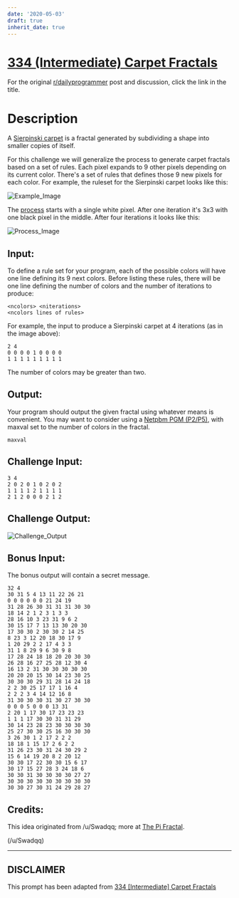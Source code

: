 ```yaml
---
date: '2020-05-03'
draft: true
inherit_date: true
---
```


# [334 (Intermediate) Carpet Fractals](https://www.reddit.com/r/dailyprogrammer/comments/748ba7/20171004_challenge_334_intermediate_carpet/)

For the original [r/dailyprogrammer](https://www.reddit.com/r/dailyprogrammer/) post and discussion, click the link in the title.

# Description
A [Sierpinski carpet](https://en.wikipedia.org/wiki/Sierpinski_carpet)
is a fractal generated by subdividing a shape into smaller copies of
itself.


For this challenge we will generalize the process to generate carpet
fractals based on a set of rules. Each pixel expands to 9 other pixels
depending on its current color. There's a set of rules that defines
those 9 new pixels for each color. For example, the ruleset for the
Sierpinski carpet looks like this:

![Example_Image](https://i.imgur.com/5Rf14GH.png)

The [process](https://en.wikipedia.org/wiki/Sierpinski_carpet#Process) starts with a single white pixel. After one iteration it's 3x3 with one black pixel in the middle. After four iterations it looks
like this:


![Process_Image](https://i.imgur.com/7mX9xbR.png)

## Input:
To define a rule set for your program, each of the possible colors will have one line defining its 9 next colors. Before listing these rules, there will be one line defining the number of colors and the number of iterations to produce:


```
<ncolors> <niterations>
<ncolors lines of rules>
```
For example, the input to produce a Sierpinski carpet at 4 iterations
(as in the image above):


```
2 4
0 0 0 0 1 0 0 0 0
1 1 1 1 1 1 1 1 1
```
The number of colors may be greater than two.

## Output:
Your program should output the given fractal using whatever means is
convenient. You may want to consider using a [Netpbm
PGM (P2/P5)](https://en.wikipedia.org/wiki/Netpbm_format), with maxval set to the number of colors in the fractal.



```
maxval
```
## Challenge Input:

```
3 4
2 0 2 0 1 0 2 0 2
1 1 1 1 2 1 1 1 1
2 1 2 0 0 0 2 1 2
```
## Challenge Output:

![Challenge_Output](https://i.imgur.com/1piawqY.png)

## Bonus Input:
The bonus output will contain a secret message.


```
32 4
30 31 5 4 13 11 22 26 21
0 0 0 0 0 0 21 24 19
31 28 26 30 31 31 31 30 30
18 14 2 1 2 3 1 3 3
28 16 10 3 23 31 9 6 2
30 15 17 7 13 13 30 20 30
17 30 30 2 30 30 2 14 25
8 23 3 12 20 18 30 17 9
1 20 29 2 2 17 4 3 3
31 1 8 29 9 6 30 9 8
17 28 24 18 18 20 20 30 30
26 28 16 27 25 28 12 30 4
16 13 2 31 30 30 30 30 30
20 20 20 15 30 14 23 30 25
30 30 30 29 31 28 14 24 18
2 2 30 25 17 17 1 16 4
2 2 2 3 4 14 12 16 8
31 30 30 30 31 30 27 30 30
0 0 0 5 0 0 0 13 31
2 20 1 17 30 17 23 23 23
1 1 1 17 30 30 31 31 29
30 14 23 28 23 30 30 30 30
25 27 30 30 25 16 30 30 30
3 26 30 1 2 17 2 2 2
18 18 1 15 17 2 6 2 2
31 26 23 30 31 24 30 29 2
15 6 14 19 20 8 2 20 12
30 30 17 22 30 30 15 6 17
30 17 15 27 28 3 24 18 6
30 30 31 30 30 30 30 27 27
30 30 30 30 30 30 30 30 30
30 30 27 30 31 24 29 28 27
```
## Credits:
This idea originated from /u/Swadqq; more at [The Pi Fractal](https://friendlyfieldsandopenmaps.com/2017/09/18/the-pi-fractal/).

(/u/Swadqq)

----
## **DISCLAIMER**
This prompt has been adapted from [334 [Intermediate] Carpet Fractals](https://www.reddit.com/r/dailyprogrammer/comments/748ba7/20171004_challenge_334_intermediate_carpet/
)

